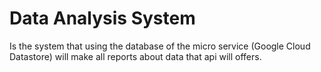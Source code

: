 Data Analysis System
====================

Is the system that using the database of the micro service (Google Cloud Datastore) will make 
all reports about data that api will offers.